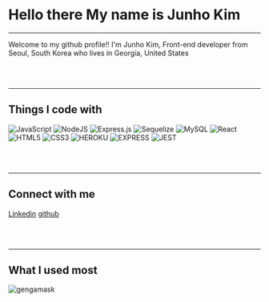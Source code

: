 
# Hello there My name is Junho Kim


-----------------------------------------------------------------------------------------------------------------------


Welcome to my github profile!!  I'm Junho Kim, Front-end developer from Seoul, South Korea who lives in Georgia, United States

<br>
<br>

-----------------------------------------------------------------------------------------------------------------------


## Things I code with
![JavaScript](https://img.shields.io/badge/JavaScript-F7DF1E?style=for-the-badge&logo=javascript&logoColor=black)
![NodeJS](https://img.shields.io/badge/node.js-6DA55F?style=for-the-badge&logo=node.js&logoColor=white)
![Express.js](https://img.shields.io/badge/express.js-%23404d59.svg?style=for-the-badge&logo=express&logoColor=%2361DAFB)
![Sequelize](https://img.shields.io/badge/Sequelize-52B0E7?style=for-the-badge&logo=Sequelize&logoColor=white)
![MySQL](https://img.shields.io/badge/mysql-%2300f.svg?style=for-the-badge&logo=mysql&logoColor=white)
![React](https://img.shields.io/badge/react-46D8D6.svg?style=for-the-badge&logo=react&logoColor=white)
![HTML5](https://img.shields.io/badge/HTML5-FC8D00.svg?style=for-the-badge&logo=HTML5&logoColor=white)
![CSS3](https://img.shields.io/badge/CSS3-4368FF.svg?style=for-the-badge&logo=CSS3&logoColor=white)
![HEROKU](https://img.shields.io/badge/HEROKU-9230FC.svg?style=for-the-badge&logo=HEROKU&logoColor=white)
![EXPRESS](https://img.shields.io/badge/EXPRESS-000000.svg?style=for-the-badge&logo=EXPRESS&logoColor=white)
![JEST](https://img.shields.io/badge/JEST-9B00FF.svg?style=for-the-badge&logo=JEST&logoColor=white)


<br>
<br>


-----------------------------------------------------------------------------------------------------------------------


## Connect with me
[Linkedin](https://www.linkedin.com/in/junho-kim-b4510422a/)
[github](https://github.com/gengamask)


<br>
<br>

-----------------------------------------------------------------------------------------------------------------------


## What I used most 
<p><img align="center" src="https://github-readme-stats.vercel.app/api/top-langs?username=gengamask&show_icons=true&locale=en&layout=compact" alt="gengamask" /></p>

